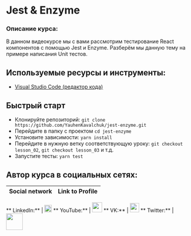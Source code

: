# Jest & Enzyme

### Описание курса:

В данном видеокурсе мы с вами рассмотрим тестирование React компонентов с помощью Jest и Enzyme. Разберём мы данную тему
на примере написания Unit тестов.

## Используемые ресурсы и инструменты:

- [Visual Studio Code (редактор кода)](https://code.visualstudio.com)

## Быстрый старт

- Клонируйте репозиторий: `git clone https://github.com/YauhenKavalchuk/jest-enzyme.git`
- Перейдите в папку с проектом `cd jest-enzyme`
- Установите зависимости: `yarn install`
- Перейдите в нужную ветку соответствующую уроку: `git checkout lesson_02`, `git checkout lesson_03` и т.д.
- Запустите тесты: `yarn test`

## Автор курса в социальных сетях:

Social network | Link to Profile
-----|-----

**
LinkedIn:**
| [<img src="https://upload.wikimedia.org/wikipedia/commons/thumb/0/01/LinkedIn_Logo.svg/1280px-LinkedIn_Logo.svg.png" height="20" />](http://www.linkedin.com/in/YauhenKavalchuk)
**
YouTube:**
| [<img src="https://upload.wikimedia.org/wikipedia/commons/thumb/e/e1/Logo_of_YouTube_%282015-2017%29.svg/1280px-Logo_of_YouTube_%282015-2017%29.svg.png" height="27" />](https://youtube.com/c/YauhenKavalchuk)
**
VK:**
| [<img src="http://pngimg.com/uploads/vkontakte/vkontakte_PNG27.png" height="25" />](http://vk.com/YauhenKavalchuk)
**
Twitter:**
| [<img src="http://www.stickpng.com/assets/images/580b57fcd9996e24bc43c53e.png" height="45" />](https://twitter.com/YauhenKavalchuk)
